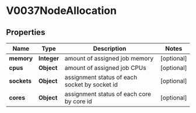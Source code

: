 

# V0037NodeAllocation


## Properties

| Name | Type | Description | Notes |
|------------ | ------------- | ------------- | -------------|
|**memory** | **Integer** | amount of assigned job memory |  [optional] |
|**cpus** | **Object** | amount of assigned job CPUs |  [optional] |
|**sockets** | **Object** | assignment status of each socket by socket id |  [optional] |
|**cores** | **Object** | assignment status of each core by core id |  [optional] |



